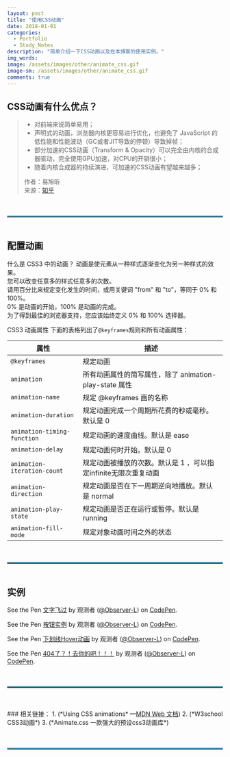 ```yaml
---
layout: post
title: "使用CSS动画"
date: 2018-01-01
categories:
  - Portfolio
  - Study_Notes
description: "简单介绍一下CSS动画以及在本博客的使用实例。"
img_words: 
image: /assets/images/other/animate_css.gif
image-sm: /assets/images/other/animate_css.gif
comments: true
---
```


## CSS动画有什么优点？
> + 对前端来说简单易用；
> + 声明式的动画，浏览器内核更容易进行优化，也避免了 JavaScript 的低性能和性能波动（GC或者JIT导致的停顿）导致掉帧；
> + 部分加速的CSS动画（Transform & Opacity）可以完全由内核的合成器驱动，完全使用GPU加速，对CPU的开销很小；
> + 随着内核合成器的持续演进，可加速的CSS动画有望越来越多；   
>
> 作者：易旭昕   
> 来源：[知乎](https://www.zhihu.com/question/27849007/answer/38433335 "跳转至知乎作者回答")

<hr style="border-top:3px solid #3f87a6;margin: 50px 0px 50px 0px;">

## 配置动画
什么是 CSS3 中的动画？
动画是使元素从一种样式逐渐变化为另一种样式的效果。  
您可以改变任意多的样式任意多的次数。  
请用百分比来规定变化发生的时间，或用关键词 "from" 和 "to"，等同于 0% 和 100%。  
0% 是动画的开始，100% 是动画的完成。  
为了得到最佳的浏览器支持，您应该始终定义 0% 和 100% 选择器。  


CSS3 动画属性
下面的表格列出了`@keyframes`规则和所有动画属性：

|属性|描述|
| ---------- | -----------|
| `@keyframes` | 规定动画|
| `animation` | 	所有动画属性的简写属性，除了 animation-play-state 属性|
| `animation-name` | 	规定 @keyframes 画的名称|
| `animation-duration`  | 规定动画完成一个周期所花费的秒或毫秒。默认是 0  |
| `animation-timing-function`| 规定动画的速度曲线。默认是 ease |
| `animation-delay`   | 规定动画何时开始。默认是 0    |
| `animation-iteration-count` | 规定动画被播放的次数。默认是 1 ，可以指定infinite无限次重复动画|
| `animation-direction` | 规定动画是否在下一周期逆向地播放。默认是 normal  |
| `animation-play-state` | 规定动画是否正在运行或暂停。默认是 running  |
| `animation-fill-mode` | 规定对象动画时间之外的状态|

<hr style="border-top:3px solid #3f87a6;margin: 50px 0px 50px 0px;">

## 实例

<p data-height="346" data-theme-id="0" data-slug-hash="QavXVG" data-default-tab="css,result" data-user="Observer-L" data-embed-version="2" data-pen-title="Making text slide across the browser window" class="codepen">See the Pen <a href="https://codepen.io/Observer-L/pen/QavXVG/">文字飞过</a> by 观测者 (<a href="https://codepen.io/Observer-L">@Observer-L</a>) on <a href="https://codepen.io">CodePen</a>.</p>

<p data-height="398" data-theme-id="0" data-slug-hash="MrmMzv" data-default-tab="css,result" data-user="Observer-L" data-embed-version="2" data-pen-title="按钮实例" class="codepen">See the Pen <a href="https://codepen.io/Observer-L/pen/MrmMzv/">按钮实例</a> by 观测者 (<a href="https://codepen.io/Observer-L">@Observer-L</a>) on <a href="https://codepen.io">CodePen</a>.</p>

<p data-height="300" data-theme-id="0" data-slug-hash="mpmZYd" data-default-tab="css,result" data-user="Observer-L" data-embed-version="2" data-pen-title="下划线Hover动画" class="codepen">See the Pen <a href="https://codepen.io/Observer-L/pen/mpmZYd/">下划线Hover动画</a> by 观测者 (<a href="https://codepen.io/Observer-L">@Observer-L</a>) on <a href="https://codepen.io">CodePen</a>.</p>

<p data-height="401" data-theme-id="0" data-slug-hash="vpJxJB" data-default-tab="result" data-user="Observer-L" data-embed-version="2" data-pen-title="404了？！去你的吧！！！" class="codepen">See the Pen <a href="https://codepen.io/Observer-L/pen/vpJxJB/">404了？！去你的吧！！！</a> by 观测者 (<a href="https://codepen.io/Observer-L">@Observer-L</a>) on <a href="https://codepen.io">CodePen</a>.</p>
<script async src="https://production-assets.codepen.io/assets/embed/ei.js"></script>

<hr style="border-top:3px solid #3f87a6;margin: 50px 0px 50px 0px;">
### 相关链接：
1. <http://www.jianshu.com/p/2e52f1fae9ff> (*Using CSS animations* —<a href="http://www.jianshu.com/u/neLruC">MDN Web 文档</a>)  
2. <http://www.w3school.com.cn/css3/css3_animation.asp> (*W3school CSS3动画*)  
3. <http://https://daneden.github.io/animate.css/> (*Animate.css 一款强大的预设css3动画库*) 
<hr style="border-top:3px solid #3f87a6;margin: 50px 0px 50px 0px;">
